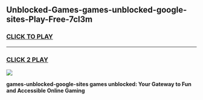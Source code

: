 
## Unblocked-Games-games-unblocked-google-sites-Play-Free-7cl3m
<h3>
<a href="https://premium76.site?title=games-unblocked-google-sites&ref=24M">CLICK TO PLAY</a></h3>
<hr>

<h3>
<a href="https://premium76.site?title=games-unblocked-google-sites&ref=24M">CLICK 2 PLAY</a>
  
</h3>

<a href="https://premium76.site?title=games-unblocked-google-sites&ref=24M"><img src="https://clearcache.store/games.png"></a>


**games-unblocked-google-sites games unblocked: Your Gateway to Fun and Accessible Online Gaming**
